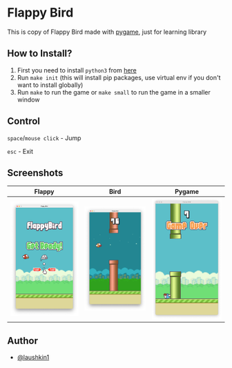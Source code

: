 # Flappy Bird
This is copy of Flappy Bird made with [pygame](https://www.pygame.org), just for learning library


## How to Install?

1. First you need to install `python3` from [here](https://www.python.org/downloads)
2. Run `make init` (this will install pip packages, use virtual env if you don't want to install globally)
3. Run `make` to run the game or `make small` to run the game in a smaller window


## Control
`space`/`mouse click` - Jump

`esc` - Exit


## Screenshots
| Flappy | Bird | Pygame |
|------|------|------|
| ![menu](screenshots/menu.png) | ![night](screenshots/night.png) | ![gameover](screenshots/gameover.png) |


## Author
- [@laushkin1](https://github.com/laushkin1)
